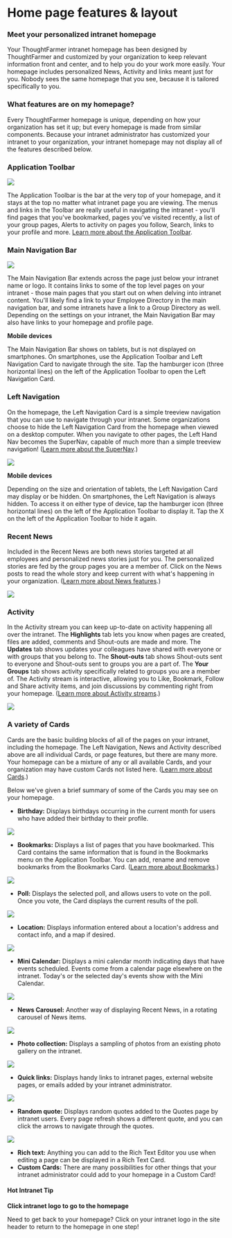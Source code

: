 # Home page features & layout

### Meet your personalized intranet homepage

Your ThoughtFarmer intranet homepage has been designed by ThoughtFarmer and customized by your organization to keep relevant information front and center, and to help you do your work more easily. Your homepage includes personalized News, Activity and links meant just for you. Nobody sees the same homepage that you see, because it is tailored specifically to you.

### What features are on my homepage?

Every ThoughtFarmer homepage is unique, depending on how your organization has set it up; but every homepage is made from similar components. Because your intranet administrator has customized your intranet to your organization, your intranet homepage may not display all of the features described below.

### Application Toolbar

![](../../.gitbook/assets/1%20%2865%29.png)

The Application Toolbar is the bar at the very top of your homepage, and it stays at the top no matter what intranet page you are viewing. The menus and links in the Toolbar are really useful in navigating the intranet - you'll find pages that you've bookmarked, pages you've visited recently, a list of your group pages, Alerts to activity on pages you follow, Search, links to your profile and more. [Learn more about the Application Toolbar](application-toolbar.md).

### Main Navigation Bar

![](../../.gitbook/assets/2%20%2884%29.png)

The Main Navigation Bar extends across the page just below your intranet name or logo. It contains links to some of the top level pages on your intranet - those main pages that you start out on when delving into intranet content. You'll likely find a link to your Employee Directory in the main navigation bar, and some intranets have a link to a Group Directory as well. Depending on the settings on your intranet, the Main Navigation Bar may also have links to your homepage and profile page.

**Mobile devices**

The Main Navigation Bar shows on tablets, but is not displayed on smartphones. On smartphones, use the Application Toolbar and Left Navigation Card to navigate through the site. Tap the hamburger icon \(three horizontal lines\) on the left of the Application Toolbar to open the Left Navigation Card.

### Left Navigation

On the homepage, the Left Navigation Card is a simple treeview navigation that you can use to navigate through your intranet. Some organizations choose to hide the Left Navigation Card from the homepage when viewed on a desktop computer. When you navigate to other pages, the Left Hand Nav becomes the SuperNav, capable of much more than a simple treeview navigation! \([Learn more about the SuperNav](../search/use-the-supernav.md).\)

![](../../.gitbook/assets/3%20%2842%29.jpg)

**Mobile devices**

Depending on the size and orientation of tablets, the Left Navigation Card may display or be hidden. On smartphones, the Left Navigation is always hidden. To access it on either type of device, tap the hamburger icon \(three horizontal lines\) on the left of the Application Toolbar to display it. Tap the X on the left of the Application Toolbar to hide it again.

### Recent News

Included in the Recent News are both news stories targeted at all employees and personalized news stories just for you. The personalized stories are fed by the group pages you are a member of. Click on the News posts to read the whole story and keep current with what's happening in your organization. \([Learn more about News features](news.md).\)

![](../../.gitbook/assets/4%20%287%29.jpg)

### Activity

In the Activity stream you can keep up-to-date on activity happening all over the intranet. The **Highlights** tab lets you know when pages are created, files are added, comments and Shout-outs are made and more. The **Updates** tab shows updates your colleagues have shared with everyone or with groups that you belong to. The **Shout-outs** tab shows Shout-outs sent to everyone and Shout-outs sent to groups you are a part of. The **Your Groups** tab shows activity specifically related to groups you are a member of. The Activity stream is interactive, allowing you to Like, Bookmark, Follow and Share activity items, and join discussions by commenting right from your homepage. \([Learn more about Activity streams](activity-streams.md).\)

![](../../.gitbook/assets/5%20%2818%29.jpg)



### A variety of Cards

Cards are the basic building blocks of all of the pages on your intranet, including the homepage. The Left Navigation, News and Activity described above are all individual Cards, or page features, but there are many more. Your homepage can be a mixture of any or all available Cards, and your organization may have custom Cards not listed here. \([Learn more about Cards](cards.md).\)  
  
Below we've given a brief summary of some of the Cards you may see on your homepage.  
 

* **Birthday:** Displays birthdays occurring in the current month for users who have added their birthday to their profile.

![](../../.gitbook/assets/birthdays-home.png)

* **Bookmarks:** Displays a list of pages that you have bookmarked. This Card contains the same information that is found in the Bookmarks menu on the Application Toolbar. You can add, rename and remove bookmarks from the Bookmarks Card. \([Learn more about Bookmarks](bookmarks/).\)

![](../../.gitbook/assets/7%20%289%29.jpg)

  


* **Poll:** Displays the selected poll, and allows users to vote on the poll. Once you vote, the Card displays the current results of the poll.

![](../../.gitbook/assets/8%20%2813%29.png)



* **Location:** Displays information entered about a location's address and contact info, and a map if desired.

![](../../.gitbook/assets/9%20%2811%29.png)

* **Mini Calendar:** Displays a mini calendar month indicating days that have events scheduled. Events come from a calendar page elsewhere on the intranet. Today's or the selected day's events show with the Mini Calendar.

![](../../.gitbook/assets/10%20%283%29.png)

* **News Carousel:** Another way of displaying Recent News, in a rotating carousel of News items.

![](../../.gitbook/assets/11.jpg)

* **Photo collection:** Displays a sampling of photos from an existing photo gallery on the intranet.

![](../../.gitbook/assets/12.jpg)

* **Quick links:** Displays handy links to intranet pages, external website pages, or emails added by your intranet administrator.

![](../../.gitbook/assets/13.png)

* **Random quote:** Displays random quotes added to the Quotes page by intranet users. Every page refresh shows a different quote, and you can click the arrows to navigate through the quotes.

![](../../.gitbook/assets/14%20%284%29.png)

* **Rich text:** Anything you can add to the Rich Text Editor you use when editing a page can be displayed in a Rich Text Card.
* **Custom Cards:** There are many possibilities for other things that your intranet administrator could add to your homepage in a Custom Card!



#### Hot Intranet Tip

**Click intranet logo to go to the homepage**

Need to get back to your homepage? Click on your intranet logo in the site header to return to the homepage in one step!


